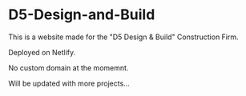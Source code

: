 ﻿# D5-Design-and-Build

This is a website made for the "D5 Design & Build" Construction Firm.

Deployed on Netlify.

No custom domain at the momemnt.

Will be updated with more projects...

